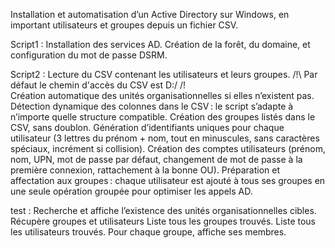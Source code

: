 Installation et automatisation d’un Active Directory sur Windows, en important utilisateurs et groupes depuis un fichier CSV.

Script1 :
Installation des services AD.
Création de la forêt, du domaine, et configuration du mot de passe DSRM.

Script2 :
Lecture du CSV contenant les utilisateurs et leurs groupes. /!\ Par défaut le chemin d'accès du CSV est D:/  /!\
Création automatique des unités organisationnelles si elles n’existent pas.
Détection dynamique des colonnes dans le CSV : le script s’adapte à n’importe quelle structure compatible.
Création des groupes listés dans le CSV, sans doublon.
Génération d’identifiants uniques pour chaque utilisateur (3 lettres du prénom + nom, tout en minuscules, sans caractères spéciaux, incrément si collision).
Création des comptes utilisateurs (prénom, nom, UPN, mot de passe par défaut, changement de mot de passe à la première connexion, rattachement à la bonne OU).
Préparation et affectation aux groupes : chaque utilisateur est ajouté à tous ses groupes en une seule opération groupée pour optimiser les appels AD.

test :
Recherche et affiche l’existence des unités organisationnelles cibles.
Récupère groupes et utilisateurs
Liste tous les groupes trouvés.
Liste tous les utilisateurs trouvés.
Pour chaque groupe, affiche ses membres.
